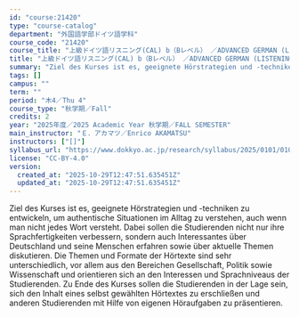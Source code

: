 ```yaml
---
id: "course:21420"
type: "course-catalog"
department: "外国語学部ドイツ語学科"
course_code: "21420"
course_title: "上級ドイツ語リスニング(CAL) b（Bレベル） ／ADVANCED GERMAN (LISTENING) b"
title: "上級ドイツ語リスニング(CAL) b（Bレベル） ／ADVANCED GERMAN (LISTENING) b"
summary: "Ziel des Kurses ist es, geeignete Hörstrategien und -techniken zu entwickeln, um authentische Situationen im Alltag zu v…"
tags: []
campus: ""
term: ""
period: "木4／Thu 4"
course_type: "秋学期／Fall"
credits: 2
year: "2025年度／2025 Academic Year 秋学期／FALL SEMESTER"
main_instructor: "Ｅ．アカマツ／Enrico AKAMATSU"
instructors: ["[]"]
syllabus_url: "https://www.dokkyo.ac.jp/research/syllabus/2025/0101/0101_21420_ja_JP.html"
license: "CC-BY-4.0"
version:
  created_at: "2025-10-29T12:47:51.635451Z"
  updated_at: "2025-10-29T12:47:51.635451Z"
---
```

Ziel des Kurses ist es, geeignete Hörstrategien und -techniken zu entwickeln, um authentische Situationen im Alltag zu verstehen, auch wenn man nicht jedes Wort versteht. Dabei sollen die Studierenden nicht nur ihre Sprachfertigkeiten verbessern, sondern auch Interessantes über Deutschland und seine Menschen erfahren sowie über aktuelle Themen diskutieren. Die Themen und Formate der Hörtexte sind sehr unterschiedlich, vor allem aus den Bereichen Gesellschaft, Politik sowie Wissenschaft und orientieren sich an den Interessen und Sprachniveaus der Studierenden. Zu Ende des Kurses sollen die Studierenden in der Lage sein, sich den Inhalt eines selbst gewählten Hörtextes zu erschließen und anderen Studierenden mit Hilfe von eigenen Höraufgaben zu präsentieren.
